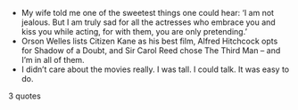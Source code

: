  - My wife told me one of the sweetest things one could hear: ‘I am not jealous. But I am truly sad for all the actresses who embrace you and kiss you while acting, for with them, you are only pretending.’
 - Orson Welles lists Citizen Kane as his best film, Alfred Hitchcock opts for Shadow of a Doubt, and Sir Carol Reed chose The Third Man – and I’m in all of them.
 - I didn’t care about the movies really. I was tall. I could talk. It was easy to do.

3 quotes